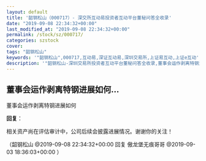 ```yaml
---
layout: default
title: '韶钢松山（000717）- 深交所互动易投资者互动平台董秘问答全收录'
date: "2019-09-08 22:34:32+00:00"
last_modified_at: "2019-09-08 22:34:32+00:00"
permalink: /stock/sz/000717/
categories: szstock
cover: 
tags: "韶钢松山"
keywords: '"韶钢松山",000717,互动易,深证互动易,深圳交易所,上证易互动,上证e互动'
description: '"韶钢松山-深圳交易所投资者互动平台董秘问答全收录,董事会运作剥离特钢进展如何"'
---
```


## 董事会运作剥离特钢进展如何...

董事会运作剥离特钢进展如何

**回复**：

相关资产尚在评估审计中，公司后续会披露进展情况。谢谢你的关注！ 

（韶钢松山  @2019-09-08 22:34:32+00:00 回复 傲龙堡无痕哥哥  @2019-09-03 18:36:03+00:00 ）

